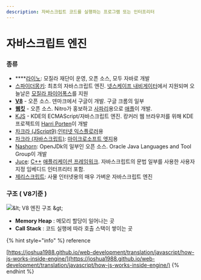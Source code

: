 ```yaml
---
description: 자바스크립트 코드를 실행하는 프로그램 또는 인터프리터
---
```


# 자바스크립트 엔진

### **종류**

* \*\*\*\*[라이노](https://ko.wikipedia.org/wiki/%EB%9D%BC%EC%9D%B4%EB%85%B8_%28%EC%9E%90%EB%B0%94%EC%8A%A4%ED%81%AC%EB%A6%BD%ED%8A%B8_%EC%97%94%EC%A7%84%29): 모질라 재단이 운영, 오픈 소스, 모두 자바로 개발
* [스파이더몽키](https://ko.wikipedia.org/wiki/%EC%8A%A4%ED%8C%8C%EC%9D%B4%EB%8D%94%EB%AA%BD%ED%82%A4): 최초의 자바스크립트 엔진. [넷스케이프 내비게이터](https://ko.wikipedia.org/wiki/%EB%84%B7%EC%8A%A4%EC%BC%80%EC%9D%B4%ED%94%84_%EB%82%B4%EB%B9%84%EA%B2%8C%EC%9D%B4%ED%84%B0)에서 지원되며 오늘날은 [모질라 파이어폭스](https://ko.wikipedia.org/wiki/%EB%AA%A8%EC%A7%88%EB%9D%BC_%ED%8C%8C%EC%9D%B4%EC%96%B4%ED%8F%AD%EC%8A%A4)를 지원
* [**V8**](https://ko.wikipedia.org/wiki/%ED%81%AC%EB%A1%AC_V8) - 오픈 소스. 덴마크에서 구글이 개발. 구글 크롬의 일부
* [**웹킷**](https://ko.wikipedia.org/wiki/%EC%9B%B9%ED%82%B7) - 오픈 소스. Nitro가 홍보하고 [사파리](https://ko.wikipedia.org/wiki/%EC%82%AC%ED%8C%8C%EB%A6%AC_%28%EC%9B%B9_%EB%B8%8C%EB%9D%BC%EC%9A%B0%EC%A0%80%29)용으로 [애플](https://ko.wikipedia.org/wiki/%EC%95%A0%ED%94%8C_%28%EA%B8%B0%EC%97%85%29)이 개발.
* [KJS](https://ko.wikipedia.org/w/index.php?title=KJS_%28KDE%29&action=edit&redlink=1) - KDE의 ECMAScript/자바스크립트 엔진. 캉커러 웹 브라우저를 위해 KDE 프로젝트의 [Harri Porten](https://ko.wikipedia.org/w/index.php?title=Harri_Porten&action=edit&redlink=1)이 개발
* [차크라 \(JScript9\)](https://ko.wikipedia.org/wiki/%EC%B0%A8%ED%81%AC%EB%9D%BC):[인터넷 익스플로러](https://ko.wikipedia.org/wiki/%EC%9D%B8%ED%84%B0%EB%84%B7_%EC%9D%B5%EC%8A%A4%ED%94%8C%EB%A1%9C%EB%9F%AC)용
* [차크라 \(자바스크립트\)](https://ko.wikipedia.org/w/index.php?title=%EC%B0%A8%ED%81%AC%EB%9D%BC_%28%EC%9E%90%EB%B0%94%EC%8A%A4%ED%81%AC%EB%A6%BD%ED%8A%B8_%EC%97%94%EC%A7%84%29&action=edit&redlink=1): [마이크로소프트 엣지](https://ko.wikipedia.org/wiki/%EB%A7%88%EC%9D%B4%ED%81%AC%EB%A1%9C%EC%86%8C%ED%94%84%ED%8A%B8_%EC%97%A3%EC%A7%80)용
* [Nashorn](https://ko.wikipedia.org/w/index.php?title=Nashorn&action=edit&redlink=1): OpenJDk의 일부인 오픈 소스. Oracle Java Languages and Tool Group이 개발
* [Juce](https://ko.wikipedia.org/w/index.php?title=Juce&action=edit&redlink=1): [C++](https://ko.wikipedia.org/wiki/C%2B%2B) [애플리케이션 프레임워크](https://ko.wikipedia.org/wiki/%EC%95%A0%ED%94%8C%EB%A6%AC%EC%BC%80%EC%9D%B4%EC%85%98_%ED%94%84%EB%A0%88%EC%9E%84%EC%9B%8C%ED%81%AC). 자바스크립트의 문법 일부를 사용한 사용자 지정 임베디드 인터프리터 포함.
* [제리스크립트](https://ko.wikipedia.org/wiki/%EC%A0%9C%EB%A6%AC%EC%8A%A4%ED%81%AC%EB%A6%BD%ED%8A%B8): 사물 인터넷용의 매우 가벼운 자바스크립트 엔진

### 구조 \( V8기준 \) 



![&amp;lt; V8 &#xC5D4;&#xC9C4; &#xAD6C;&#xC870; &amp;gt;](https://joshua1988.github.io/images/posts/web/translation/how-js-works/js-engine-structure.png)

  


* **Memory Heap** : 메모리 할당이 일어나는 곳
* **Call Stack** : 코드 실행에 따라 호출 스택이 쌓이는 곳



{% hint style="info" %}
reference

[https://joshua1988.github.io/web-development/translation/javascript/how-js-works-inside-engine/](https://joshua1988.github.io/web-development/translation/javascript/how-js-works-inside-engine/)
{% endhint %}

